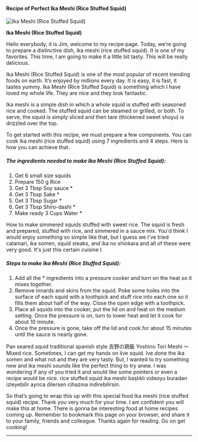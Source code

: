             

#### Recipe of Perfect Ika Meshi (Rice Stuffed Squid)

![Ika Meshi (Rice Stuffed Squid)](https://img-global.cpcdn.com/recipes/2448343_2096b3f5402b111f/751x532cq70/ika-meshi-rice-stuffed-squid-recipe-main-photo.jpg)

**Ika Meshi (Rice Stuffed Squid)**

Hello everybody, it is Jim, welcome to my recipe page. Today, we’re going to prepare a distinctive dish, ika meshi (rice stuffed squid). It is one of my favorites. This time, I am going to make it a little bit tasty. This will be really delicious.

Ika Meshi (Rice Stuffed Squid) is one of the most popular of recent trending foods on earth. It’s enjoyed by millions every day. It is easy, it is fast, it tastes yummy. Ika Meshi (Rice Stuffed Squid) is something which I have loved my whole life. They are nice and they look fantastic.

Ika meshi is a simple dish in which a whole squid is stuffed with seasoned rice and cooked. The stuffed squid can be steamed or grilled, or both. To serve, the squid is simply sliced and then tare (thickened sweet shoyu) is drizzled over the top.

To get started with this recipe, we must prepare a few components. You can cook ika meshi (rice stuffed squid) using 7 ingredients and 4 steps. Here is how you can achieve that.

##### The ingredients needed to make Ika Meshi (Rice Stuffed Squid):

1.  Get 6 small size squids
2.  Prepare 150 g Rice
3.  Get 3 Tbsp Soy sauce \*
4.  Get 3 Tbsp Sake \*
5.  Get 3 Tbsp Sugar \*
6.  Get 3 Tbsp Shiro-dashi \*
7.  Make ready 3 Cups Water \*

How to make simmered squids stuffed with sweet rice. The squid is fresh and prepared, stuffed with rice, and simmered in a sauce mix. You'd think I would enjoy something so simple like that, but I guess we I've tried calamari, ika somen, squid steaks, and ika no shiokara and all of these were very good. It's just this certain cuisine I.

##### Steps to make Ika Meshi (Rice Stuffed Squid):

1.  Add all the \* ingredients into a pressure cooker and turn on the heat so it mixes together.
2.  Remove innards and skins from the squid. Poke some holes into the surface of each squid with a toothpick and stuff rice into each one so it fills them about half of the way. Close the open edge with a toothpick.
3.  Place all squids into the cooker, put the lid on and heat on the medium setting. Once the pressure is on, turn to lower heat and let it cook for about 10 minute.
4.  Once the pressure is gone, take off the lid and cook for about 15 minutes until the sauce is nearly gone.

Pan seared squid traditional spanish style 吉野の鶏飯 Yoshino Tori Meshi ～Mixed rice. Sometimes, I can get my hands on live squid. Ive done the ika somen and what not and they are very tasty. But, I wanted to try something new and ika meshi sounds like the perfect thing to try anew. I was wondering if any of you tried it and would like some pointers or even a recipe would be nice. rice stuffed squid ika meshi başlıklı videoyu buradan izleyebilir ayrıca dilersen cihazına indirebilirsin.

So that’s going to wrap this up with this special food ika meshi (rice stuffed squid) recipe. Thank you very much for your time. I am confident you will make this at home. There is gonna be interesting food at home recipes coming up. Remember to bookmark this page on your browser, and share it to your family, friends and colleague. Thanks again for reading. Go on get cooking!

* * *